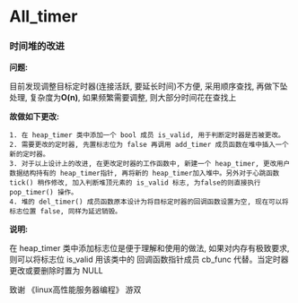 # All_timer

### 时间堆的改进

**问题:** 

目前发现调整目标定时器(连接活跃, 要延长时间)不方便, 采用顺序查找, 再做下坠处理, 复杂度为**O(n)**, 如果频繁需要调整, 则大部分时间花在查找上

**故做如下更改:**

    1. 在 heap_timer 类中添加一个 bool 成员 is_valid, 用于判断定时器是否被更改。
    2. 需要更改的定时器, 先置标志位为 false 再调用 add_timer 成员函数在堆中插入一个新的定时器。
    3. 对于以上设计上的改进, 在更改定时器的工作函数中, 新建一个 heap_timer, 更改用户数据结构持有的 heap_timer指针, 再将新的 heap_timer加入堆中。另外对于心跳函数 tick() 稍作修改, 加入判断堆顶元素的 is_valid 标志, 为false的则直接执行 pop_timer() 操作。
    4. 堆的 del_timer() 成员函数原本设计为将目标定时器的回调函数设置为空, 现在可以将标志位置 false, 同样为延迟销毁。

**说明:**

在 heap_timer 类中添加标志位是便于理解和使用的做法, 如果对内存有极致要求, 则可以将标志位 is_valid 用该类中的 回调函数指针成员 cb_func 代替。当定时器更改或要删除时置为 NULL


致谢 《linux高性能服务器编程》 游双
